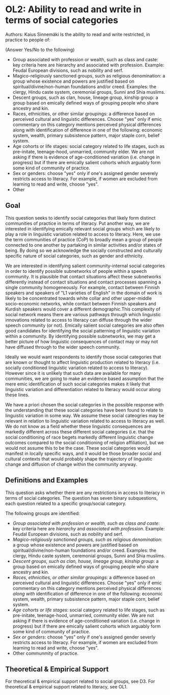 # OL2: Ability to read and write in terms of social categories

Authors: Kaius Sinnemäki
Is the ability to read and write restricted, in practice to people of:

(Answer Yes/No to the following)
- Group associated with profession or wealth, such as class and caste: key criteria here are hierarchy and associated with profession. Example: Feudal European divisions, such as nobility and serf.
- Magico-religiously sanctioned groups, such as religious denomination: a group whose existence and powers are justified based on spiritual/divine/non-human foundations and/or creed. Examples: the clergy, Hindu caste system, ceremonial groups, Sunni and Shia muslims.
- Descent groups, such as clan, house, lineage group, kinship group: a group based on emically defined ways of grouping people who share ancestry and kin.
- Races, ethnicities, or other similar groupings: a difference based on perceived cultural and linguistic differences. Choose "yes" only if emic commentary on this category mentions perceived physical differences along with identification of difference in one of the following: economic system, wealth, primary subsistence pattern, major staple corn, belief system.
- Age cohorts or life stages: social category related to life stages, such as pre-initate, teenage-hood, unmarried, community elder. We are not asking if there is evidence of age-conditioned variation (i.e. change in progress) but if there are emically salient cohorts which arguably form some kind of community of practice.
- Sex or genders: choose "yes" only if one's assigned gender severely restricts access to literacy. For example, if women are excluded from learning to read and write, choose "yes".
- Other

## Goal

This question seeks to identify social categories that likely form distinct communities of practice in terms of literacy. Put another way, we are interested in identifying emically relevant social groups which are likely to play a role in linguistic variation related to access to literacy. Here, we use the term communities of practice (CoP) to broadly mean a group of people connected to one another by partaking in similar activities and/or states of being. By doing so we acknowledge the socially constructed and culturally specific nature of social categories, such as gender and ethnicity.

We are interested in identifying salient community-internal social categories in order to identify possible subnetworks of people within a speech community. It is plausible that contact situations affect these subnetworks differently instead of contact situations and contact processes spanning a single community homogeneously. For example, contact between Finnish speakers and speakers of "L1 varieties of English" in the domain of work is likely to be concentrated towards white collar and other upper-middle socio-economic networks, while contact between Finnish speakers and Kurdish speakers would cover a different demographic.This complexity of social network means there are various pathways through which linguistic innovations related to access to literacy can diffuse through the wider speech community (or not). Emically salient social categories are also often good candidates for identifying the social patterning of linguistic variation within a community. By identifying possible subnetworks, we may get a better picture of how linguistic consequences of contact may or may not have diffused through to the wider speech community.

Ideally we would want respondents to identify those social categories that are known or thought to affect linguistic production related to literacy (i.e. socially conditioned linguistic variation related to access to literacy). However since it is unlikely that such data are available for many communities, we are going to make an evidence based assumption that the mere emic identification of such social categories makes it likely that linguistic variation and differentiation related to literacy would occur along these lines.

We have a priori chosen the social categories in the possible response with the understanding that these social categories have been found to relate to linguistic variation in some way. We assume these social cateogries may be relevant in relation to linguistic variation related to access to literacy as well. We do not know as a field whether these linguistic consequences are markedly different across these different social categories (i.e. that the social conditioning of race begets markedly different linguistic change outcomes compared to the social conditioning of religion affiliation), but we would not assume this to be the case. These social categories would manifest in locally specific ways, and it would be those broader social and cultural contexts that would probably shape the trajectory of linguistic change and diffusion of change within the community anyway.

## Definitions and Examples

This question asks whether there are any restrictions in access to literacy in terms of social categories. The question has seven binary subquestions, each question related to a specific group/social category.

The following groups are identified:
- *Group associated with profession or wealth, such as class and caste*: key criteria here are *hierarchy* and *associated with profession*. Example: Feudal European divisions, such as nobility and serf.
- *Magico-religiously sanctioned groups, such as religious denomination*: a group whose existence and powers are justified based on spiritual/divine/non-human foundations and/or creed. Examples: the clergy, Hindu caste system, ceremonial groups, Sunni and Shia muslims.
- *Descent groups, such as clan, house, lineage group, kinship group*: a group based on emically defined ways of grouping people who share ancestry and kin.
- *Races, ethnicities, or other similar groupings*: a difference based on perceived cultural and linguistic differences. Choose "yes" only if emic commentary on this category mentions perceived physical differences *along with* identification of difference in one of the following: economic system, wealth, primary subsistence pattern, major staple corn, belief system.
- *Age cohorts or life stages*: social category related to life stages, such as pre-initate, teenage-hood, unmarried, community elder. We are not asking if there is evidence of age-conditioned variation (i.e. change in progress) but if there are emically salient cohorts which arguably form some kind of community of practice.
- *Sex or genders*: choose "yes" only if one's assigned gender severly restricts access to literacy. For example, if women are excluded from learning to read and write, choose "yes".
- Other communmity of practice.
## Theoretical & Empirical Support

For theoretical & empirical support related to social groups, see D3. For theoretical & empirical support related to literacy, see OL1.